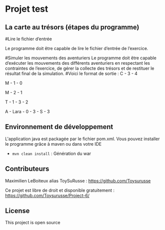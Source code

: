 # Projet test

## La carte au trésors (étapes du programme)
#Lire le fichier d’entrée

Le programme doit être capable de lire le fichier d’entrée de l’exercice.

#Simuler les mouvements des aventuriers
Le programme doit être capable d’exécuter les mouvements des différents aventuriers en respectant
les contraintes de l’exercice, de gérer la collecte des trésors et de restituer le résultat final de la
simulation.
#Voici le format de sortie :
C - 3 - 4

M - 1 - 0

M - 2 - 1

T - 1 - 3 - 2

A - Lara - 0 - 3 - S - 3

## Environnement de développement

L'application java est packagée par le fichier pom.xml. Vous pouvez installer le programme grâce à maven ou dans votre IDE
*   `mvn clean install` : Génération du war


## Contributeurs
 
Maximilien LeBoiteux alias ToySuRusse : https://github.com/Toysurusse
 
Ce projet est libre de droit et disponible gratuitement : https://github.com/Toysurusse/Project-6/
 
## License
 
 This project is open source
 

